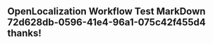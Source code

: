 <properties
ms.topic="hero-topic"
ms.test1="hero-topic"
ms.test2="test"/>

## OpenLocalization Workflow Test MarkDown 72d628db-0596-41e4-96a1-075c42f455d4 thanks!
